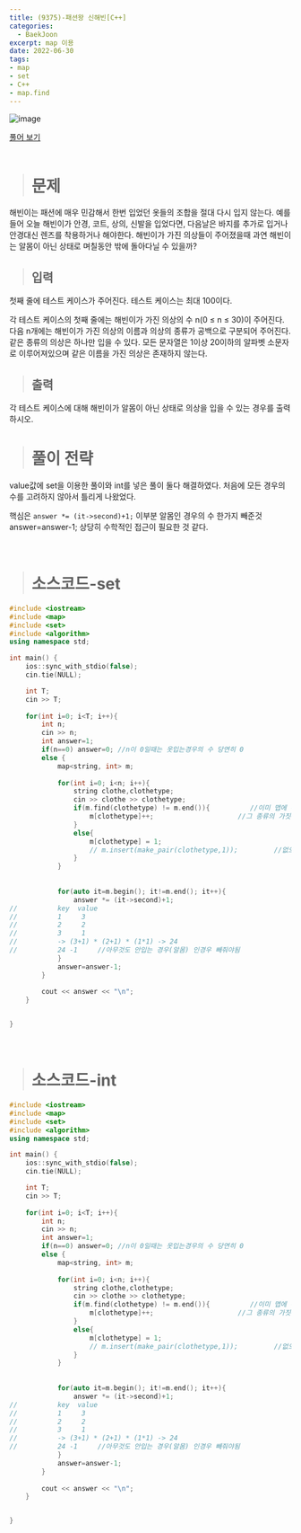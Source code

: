 ```yaml
---
title: (9375)-패션왕 신해빈[C++]
categories: 
  - BaekJoon
excerpt: map 이용
date: 2022-06-30
tags:
- map
- set
- C++
- map.find
---
```


![image](https://user-images.githubusercontent.com/76837780/176617187-5f34845b-05ad-4ce3-b116-bef97da21de6.png)

[풀어 보기](https://www.acmicpc.net/problem/9375)
<br/>
<br/>
> # 문제

해빈이는 패션에 매우 민감해서 한번 입었던 옷들의 조합을 절대 다시 입지 않는다. 예를 들어 오늘 해빈이가 안경, 코트, 상의, 신발을 입었다면, 다음날은 바지를 추가로 입거나 안경대신 렌즈를 착용하거나 해야한다. 해빈이가 가진 의상들이 주어졌을때 과연 해빈이는 알몸이 아닌 상태로 며칠동안 밖에 돌아다닐 수 있을까?
<br/>

> ## 입력

첫째 줄에 테스트 케이스가 주어진다. 테스트 케이스는 최대 100이다.

각 테스트 케이스의 첫째 줄에는 해빈이가 가진 의상의 수 n(0 ≤ n ≤ 30)이 주어진다.
다음 n개에는 해빈이가 가진 의상의 이름과 의상의 종류가 공백으로 구분되어 주어진다. 같은 종류의 의상은 하나만 입을 수 있다.
모든 문자열은 1이상 20이하의 알파벳 소문자로 이루어져있으며 같은 이름을 가진 의상은 존재하지 않는다.
<br/>

> ## 출력

각 테스트 케이스에 대해 해빈이가 알몸이 아닌 상태로 의상을 입을 수 있는 경우를 출력하시오.
<br/>

> # 풀이 전략

value값에 set을 이용한 풀이와 int를 넣은 풀이 둘다 해결하였다.
처음에 모든 경우의 수를 고려하지 않아서 틀리게 나왔었다.

핵심은 `answer *= (it->second)+1;` 이부분 알몸인 경우의 수 한가지 빼준것 answer=answer-1;
상당히 수학적인 접근이 필요한 것 같다.

<br/>

> # 소스코드-set

```c++ 
#include <iostream>
#include <map>
#include <set>
#include <algorithm>
using namespace std;

int main() {
	ios::sync_with_stdio(false);
	cin.tie(NULL);

	int T;
	cin >> T;	
	
	for(int i=0; i<T; i++){
		int n;
		cin >> n;
		int answer=1;
		if(n==0) answer=0; //n이 0일때는 옷입는경우의 수 당연히 0
		else {
			map<string, int> m;
			
			for(int i=0; i<n; i++){
				string clothe,clothetype;
				cin >> clothe >> clothetype;
        		if(m.find(clothetype) != m.end()){          //이미 맵에 해당 종류 있으면
        		    m[clothetype]++;                     //그 종류의 가짓수(value) 1 증가
        		}
       			else{
           			m[clothetype] = 1;
        		    // m.insert(make_pair(clothetype,1));         //없으면 1로 초기화해서 추가
        		}				
			}
	
              	
        	for(auto it=m.begin(); it!=m.end(); it++){
        		answer *= (it->second)+1;
//        	key  value
//			1     3
//			2     2
//			3     1
//        	-> (3+1) * (2+1) * (1*1) -> 24
//        	24 -1     //아무것도 안입는 경우(알몸) 인경우 빼줘야됨 
			}
	    	answer=answer-1;
		} 
		
		cout << answer << "\n";				
	}


}
```
<br />



> # 소스코드-int

```c++
#include <iostream>
#include <map>
#include <set>
#include <algorithm>
using namespace std;

int main() {
	ios::sync_with_stdio(false);
	cin.tie(NULL);

	int T;
	cin >> T;	
	
	for(int i=0; i<T; i++){
		int n;
		cin >> n;
		int answer=1;
		if(n==0) answer=0; //n이 0일때는 옷입는경우의 수 당연히 0
		else {
			map<string, int> m;
			
			for(int i=0; i<n; i++){
				string clothe,clothetype;
				cin >> clothe >> clothetype;
        		if(m.find(clothetype) != m.end()){          //이미 맵에 해당 종류 있으면
        		    m[clothetype]++;                     //그 종류의 가짓수(value) 1 증가
        		}
       			else{
           			m[clothetype] = 1;
        		    // m.insert(make_pair(clothetype,1));         //없으면 1로 초기화해서 추가
        		}				
			}
	
              	
        	for(auto it=m.begin(); it!=m.end(); it++){
        		answer *= (it->second)+1;
//        	key  value
//			1     3
//			2     2
//			3     1
//        	-> (3+1) * (2+1) * (1*1) -> 24
//        	24 -1     //아무것도 안입는 경우(알몸) 인경우 빼줘야됨 
			}
	    	answer=answer-1;
		} 
		
		cout << answer << "\n";				
	}


}
```
